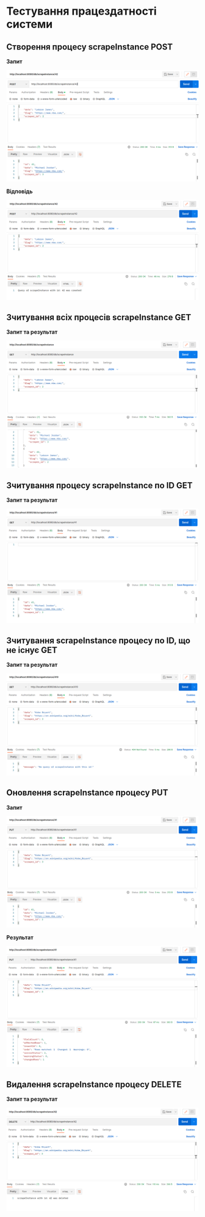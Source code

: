 # Тестування працездатності системи

## Створення процесу scrapeInstance POST

**Запит**

![creating scrapeInstance](./pictures/post1.png)

**Відповідь**

![creating scrapeInstance](./pictures/post2.png)

## Зчитування всіх процесів scrapeInstance GET

**Запит та результат**

![get all scrapeInstance](./pictures/all1.png)

## Зчитування процесу scrapeInstance по ID GET

**Запит та результат**

![get scrapeInstance](./pictures/get1.png)

## Зчитування scrapeInstance процесу по ID, що не існує GET

**Запит та результат**

![get error](./pictures/error.png)

## Оновлення scrapeInstance процесу PUT

**Запит**

![update scrapeInstance](./pictures/put1.png)

**Результат**

![update scrapeInstance](./pictures/put2.png)

## Видалення scrapeInstance процесу DELETE

**Запит та результат**

![delete scrapeInstance](./pictures/delete1.png)


